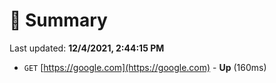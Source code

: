 # 📖 Summary
Last updated: **12/4/2021, 2:44:15 PM**

- `GET` [https://google.com](https://google.com) - **Up** (160ms)
